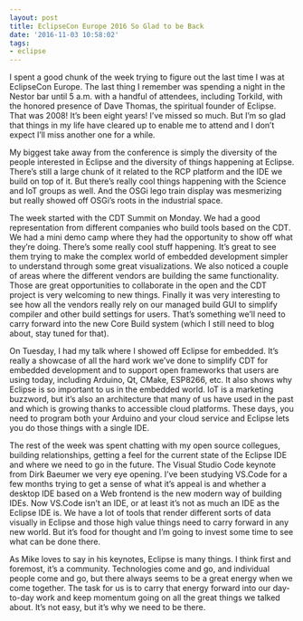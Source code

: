 ```yaml
---
layout: post
title: EclipseCon Europe 2016 So Glad to be Back
date: '2016-11-03 10:58:02'
tags:
- eclipse
---
```



I spent a good chunk of the week trying to figure out the last time I was at EclipseCon Europe. The last thing I remember was spending a night in the Nestor bar until 5 a.m. with a handful of attendees, including Torkild, with the honored presence of Dave Thomas, the spiritual founder of Eclipse. That was 2008! It’s been eight years! I’ve missed so much. But I’m so glad that things in my life have cleared up to enable me to attend and I don’t expect I’ll miss another one for a while.

My biggest take away from the conference is simply the diversity of the people interested in Eclipse and the diversity of things happening at Eclipse. There’s still a large chunk of it related to the RCP platform and the IDE we build on top of it. But there’s really cool things happening with the Science and IoT groups as well. And the OSGi lego train display was mesmerizing but really showed off OSGi’s roots in the industrial space.

The week started with the CDT Summit on Monday. We had a good representation from different companies who build tools based on the CDT. We had a mini demo camp where they had the opportunity to show off what they’re doing. There’s some really cool stuff happening. It’s great to see them trying to make the complex world of embedded development simpler to understand through some great visualizations. We also noticed a couple of areas where the different vendors are building the same functionality. Those are great opportunities to collaborate in the open and the CDT project is very welcoming to new things. Finally it was very interesting to see how all the vendors really rely on our managed build GUI to simplify compiler and other build settings for users. That’s something we’ll need to carry forward into the new Core Build system (which I still need to blog about, stay tuned for that).

On Tuesday, I had my talk where I showed off Eclipse for embedded. It’s really a showcase of all the hard work we’ve done to simplify CDT for embedded development and to support open frameworks that users are using today, including Arduino, Qt, CMake, ESP8266, etc. It also shows why Eclipse is so important to us in the embedded world. IoT is a marketing buzzword, but it’s also an architecture that many of us have used in the past and which is growing thanks to accessible cloud platforms. These days, you need to program both your Arduino and your cloud service and Eclipse lets you do those things with a single IDE.

The rest of the week was spent chatting with my open source collegues, building relationships, getting a feel for the current state of the Eclipse IDE and where we need to go in the future. The Visual Studio Code keynote from Dirk Baeumer we very eye opening. I’ve been studying VS.Code for a few months trying to get a sense of what it’s appeal is and whether a desktop IDE based on a Web frontend is the new modern way of building IDEs. Now VS.Code isn’t an IDE, or at least it’s not as much an IDE as the Eclipse IDE is. We have a lot of tools that render different sorts of data visually in Eclipse and those high value things need to carry forward in any new world. But it’s food for thought and I’m going to invest some time to see what can be done there.

As Mike loves to say in his keynotes, Eclipse is many things. I think first and foremost, it’s a community. Technologies come and go, and individual people come and go, but there always seems to be a great energy when we come together. The task for us is to carry that energy forward into our day-to-day work and keep momentum going on all the great things we talked about. It’s not easy, but it’s why we need to be there.


